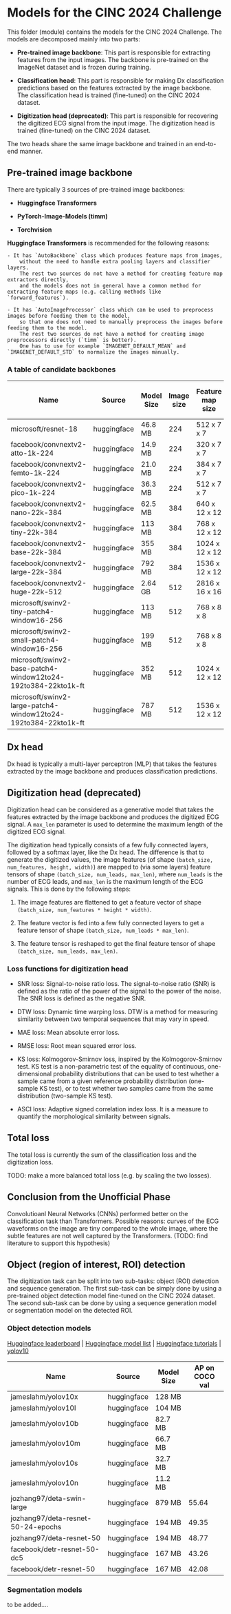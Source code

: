 # Models for the CINC 2024 Challenge

This folder (module) contains the models for the CINC 2024 Challenge. The models are decomposed mainly into two parts:

- **Pre-trained image backbone**: This part is responsible for extracting features from the input images. The backbone is pre-trained on the ImageNet dataset and is frozen during training.

- **Classification head**: This part is responsible for making Dx classification predictions based on the features extracted by the image backbone. The classification head is trained (fine-tuned) on the CINC 2024 dataset.

- **Digitization head (deprecated)**: This part is responsible for recovering the digitized ECG signal from the input image. The digitization head is trained (fine-tuned) on the CINC 2024 dataset.

The two heads share the same image backbone and trained in an end-to-end manner.

## Pre-trained image backbone

There are typically 3 sources of pre-trained image backbones:

- **Huggingface Transformers**

- **PyTorch-Image-Models (timm)**

- **Torchvision**

**Huggingface Transformers** is recommended for the following reasons:

    - It has `AutoBackbone` class which produces feature maps from images,
        without the need to handle extra pooling layers and classifier layers.
        The rest two sources do not have a method for creating feature map extractors directly,
        and the models does not in general have a common method for extracting feature maps (e.g. calling methods like `forward_features`).

    - It has `AutoImageProcessor` class which can be used to preprocess images before feeding them to the model,
        so that one does not need to manually preprocess the images before feeding them to the model.
        The rest two sources do not have a method for creating image preprocessors directly (`timm` is better).
        One has to use for example `IMAGENET_DEFAULT_MEAN` and `IMAGENET_DEFAULT_STD` to normalize the images manually.

### A table of candidate backbones

| Name                                                           | Source      | Model Size | Image size | Feature map size | Pretrained on   |  Unofficial Phase Classification F1 Score |
| -------------------------------------------------------------- | ----------- | ---------- | ---------- | ---------------- | --------------- | ---------------------------------------- |
| microsoft/resnet-18                                            | huggingface | 46.8 MB    | 224        | 512 x 7 x 7      | ImageNet-1k     | :x:                                      |
| facebook/convnextv2-atto-1k-224                                | huggingface | 14.9 MB    | 224        | 320 x 7 x 7      | ImageNet-1k     | 0.456                                      |
| facebook/convnextv2-femto-1k-224                               | huggingface | 21.0 MB    | 224        | 384 x 7 x 7      | ImageNet-1k     | :x:                                      |
| facebook/convnextv2-pico-1k-224                                | huggingface | 36.3 MB    | 224        | 512 x 7 x 7      | ImageNet-1k     | :x:                                      |
| facebook/convnextv2-nano-22k-384                               | huggingface | 62.5 MB    | 384        | 640 x 12 x 12    | ImageNet-22k    | 0.624                                      |
| facebook/convnextv2-tiny-22k-384                               | huggingface | 113 MB     | 384        | 768 x 12 x 12    | ImageNet-22k    | :x:                                      |
| facebook/convnextv2-base-22k-384                               | huggingface | 355 MB     | 384        | 1024 x 12 x 12   | ImageNet-22k    | :x:                                      |
| facebook/convnextv2-large-22k-384                              | huggingface | 792 MB     | 384        | 1536 x 12 x 12   | ImageNet-22k    | 0.626                                      |
| facebook/convnextv2-huge-22k-512                               | huggingface | 2.64 GB    | 512        | 2816 x 16 x 16   | ImageNet-22k    | :x:                                      |
| microsoft/swinv2-tiny-patch4-window16-256                      | huggingface | 113 MB     | 512        | 768 x 8 x 8      | ImageNet-1k     | :x:                                      |
| microsoft/swinv2-small-patch4-window16-256                     | huggingface | 199 MB     | 512        | 768 x 8 x 8      | ImageNet-1k     | :x:                                      |
| microsoft/swinv2-base-patch4-window12to24-192to384-22kto1k-ft  | huggingface | 352 MB     | 512        | 1024 x 12 x 12   | ImageNet-22k-1k | 0.514                                      |
| microsoft/swinv2-large-patch4-window12to24-192to384-22kto1k-ft | huggingface | 787 MB     | 512        | 1536 x 12 x 12   | ImageNet-22k-1k | :x:                                      |

## Dx head

Dx head is typically a multi-layer perceptron (MLP) that takes the features extracted by the image backbone and produces classification predictions.

## Digitization head (deprecated)

Digitization head can be considered as a generative model that takes the features extracted by the image backbone and produces the digitized ECG signal.
A `max_len` parameter is used to determine the maximum length of the digitized ECG signal.

The digitization head typically consists of a few fully connected layers, followed by a softmax layer, like the Dx head.
The difference is that to generate the digitized values,
the image features (of shape ``(batch_size, num_features, height, width)``) are mapped to (via some layers)
feature tensors of shape ``(batch_size, num_leads, max_len)``, where ``num_leads`` is the number of ECG leads,
and ``max_len`` is the maximum length of the ECG signals.
This is done by the following steps:

1. The image features are flattened to get a feature vector of shape ``(batch_size, num_features * height * width)``.

2. The feature vector is fed into a few fully connected layers to get a feature tensor of shape ``(batch_size, num_leads * max_len)``.

3. The feature tensor is reshaped to get the final feature tensor of shape ``(batch_size, num_leads, max_len)``.

### Loss functions for digitization head

- SNR loss: Signal-to-noise ratio loss.
  The signal-to-noise ratio (SNR) is defined as the ratio of the power of the signal to the power of the noise.
  The SNR loss is defined as the negative SNR.

- DTW loss: Dynamic time warping loss.
  DTW is a method for measuring similarity between two temporal sequences that may vary in speed.

- MAE loss: Mean absolute error loss.

- RMSE loss: Root mean squared error loss.

- KS loss: Kolmogorov-Smirnov loss, inspired by the Kolmogorov-Smirnov test.
  KS test is a non-parametric test of the equality of continuous, one-dimensional probability distributions
  that can be used to test whether a sample came from a given reference probability distribution (one-sample KS test),
  or to test whether two samples came from the same distribution (two-sample KS test).

- ASCI loss: Adaptive signed correlation index loss. It is a measure to quantify the morphological similarity between signals.

## Total loss

The total loss is currently the sum of the classification loss and the digitization loss.

TODO: make a more balanced total loss (e.g. by scaling the two losses).

## Conclusion from the Unofficial Phase

Convolutioanl Neural Networks (CNNs) performed better on the classification task than Transformers.
Possible reasons: curves of the ECG waveforms on the image are tiny compared to the whole image,
where the subtle features are not well captured by the Transformers. (TODO: find literature to support this hypothesis)

## Object (region of interest, ROI) detection

The digitization task can be split into two sub-tasks: object (ROI) detection and sequence generation.
The first sub-task can be simply done by using a pre-trained object detection model fine-tuned on the CINC 2024 dataset.
The second sub-task can be done by using a sequence generation model or segmentation model on the detected ROI.

### Object detection models

[Huggingface leaderboard](https://huggingface.co/spaces/hf-vision/object_detection_leaderboard) | [Huggingface model list](https://huggingface.co/models?pipeline_tag=object-detection) | [Huggingface tutorials](https://huggingface.co/docs/transformers/en/tasks/object_detection) | [yolov10](https://github.com/THU-MIG/yolov10/)

| Name                                                           | Source      | Model Size | AP on COCO val |
| -------------------------------------------------------------- | ----------- | ---------- | -------------- |
| jameslahm/yolov10x                                             | huggingface | 128 MB     |                |
| jameslahm/yolov10l                                             | huggingface | 104 MB     |                |
| jameslahm/yolov10b                                             | huggingface | 82.7 MB    |                |
| jameslahm/yolov10m                                             | huggingface | 66.7 MB    |                |
| jameslahm/yolov10s                                             | huggingface | 32.7 MB    |                |
| jameslahm/yolov10n                                             | huggingface | 11.2 MB    |                |
| jozhang97/deta-swin-large                                      | huggingface | 879 MB     | 55.64          |
| jozhang97/deta-resnet-50-24-epochs                             | huggingface | 194 MB     | 49.35          |
| jozhang97/deta-resnet-50                                       | huggingface | 194 MB     | 48.77          |
| facebook/detr-resnet-50-dc5                                    | huggingface | 167 MB     | 43.26          |
| facebook/detr-resnet-50                                        | huggingface | 167 MB     | 42.08          |

### Segmentation models

to be added....
